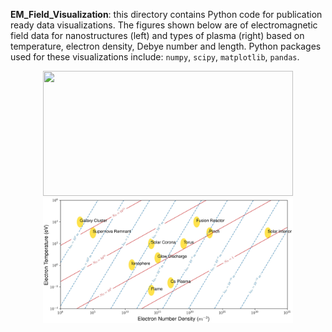 **EM_Field_Visualization**: this directory contains Python code for publication ready data visualizations. The figures shown below are of electromagnetic field data for nanostructures (left) and types of plasma (right) based on temperature, electron density, Debye  number and length. Python packages used for these visualizations include: `numpy`, `scipy`, `matplotlib`, `pandas`.

<p align="center">
      <img src="./ED_and_MD_Resonance/ED_and_MD_Field.svg" width="400" height="200">
      <img src="./Plasma_Parameter_Plot/Plasma_Types_Plot_J.jpg" width="400" height="200">
</p>
